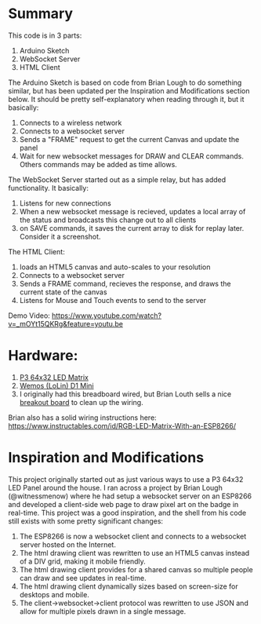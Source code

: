 # Summary
This code is in 3 parts:
1. Arduino Sketch
2. WebSocket Server 
3. HTML Client

The Arduino Sketch is based on code from Brian Lough to do something similar, but has been updated per the Inspiration and Modifications section below. It should be pretty self-explanatory when reading through it, but it basically:
  1. Connects to a wireless network
  2. Connects to a websocket server
  3. Sends a "FRAME" request to get the current Canvas and update the panel
  4. Wait for new websocket messages for DRAW and CLEAR commands. Others commands may be added as time allows. 
  
The WebSocket Server started out as a simple relay, but has added functionality.  It basically:
  1. Listens for new connections
  2. When a new websocket message is recieved, updates a local array of the status and broadcasts this change out to all clients
  3. on SAVE commands, it saves the current array to disk for replay later. Consider it a screenshot.
  
The HTML Client:
  1. loads an HTML5 canvas and auto-scales to your resolution
  2. Connects to a websocket server 
  3. Sends a FRAME command, recieves the response, and draws the current state of the canvas
  4. Listens for Mouse and Touch events to send to the server

Demo Video:
https://www.youtube.com/watch?v=_mOYt15QKRg&feature=youtu.be

# Hardware:
1. [P3 64x32 LED Matrix](https://www.amazon.com/panels-digital-module-display-P3-19296mm/dp/B079JSKF21/)
2. [Wemos (LoLin) D1 Mini](https://www.amazon.com/IZOKEE-NodeMcu-Internet-Development-Compatible/dp/B076F53B6S/)
3. I originally had this breadboard wired, but Brian Louth sells a nice [breakout board](https://www.tindie.com/products/brianlough/d1-mini-matrix-shield/) to clean up the wiring.

Brian also has a solid wiring instructions here:
https://www.instructables.com/id/RGB-LED-Matrix-With-an-ESP8266/

# Inspiration and Modifications

This project originally started out as just various ways to use a P3 64x32 LED Panel around the house.  I ran across a project by Brian Lough (@witnessmenow) where he had setup a websocket server on an ESP8266 and developed a client-side web page to draw pixel art on the badge in real-time.  This project was a good inspiration, and the shell from his code still exists with some pretty significant changes:

1. The ESP8266 is now a websocket client and connects to a websocket server hosted on the Internet.
2. The html drawing client was rewritten to use an HTML5 canvas instead of a DIV grid, making it mobile friendly.
3. The html drawing client provides for a shared canvas so multiple people can draw and see updates in real-time.
3. The html drawing client dynamically sizes based on screen-size for desktops and mobile.
4. The client->websocket->client protocol was rewritten to use JSON and allow for multiple pixels drawn in a single message. 
